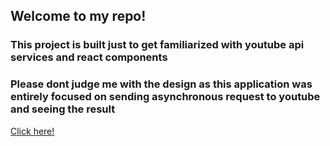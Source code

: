 ## Welcome to my repo!
   ### This project is built just to get familiarized with youtube api services and react components
   ### Please dont judge me with the design as this application was entirely focused on sending asynchronous request to youtube and seeing the result
   [Click here!](https://vigneshajay98.github.io/DragTube/)
   
